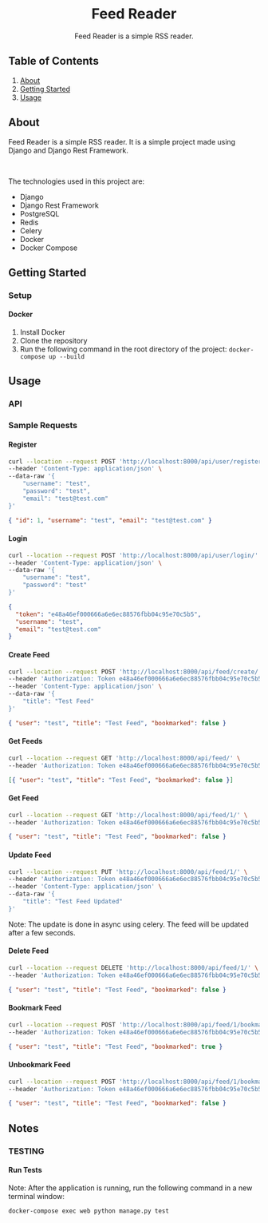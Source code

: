 <div align="center">
<!-- Title: -->
<h1>Feed Reader</h1>
<!-- Description: -->
<p>Feed Reader is a simple RSS reader.</p>
</div>

<!-- Table of Contents: -->
<div align="left">
<h2>Table of Contents</h2>
<ol>
<li><a href="#about">About</a></li>
<li><a href="#getting-started">Getting Started</a></li>
<li><a href="#usage">Usage</a></li>
</ol>

</div>
 
<!-- About: -->
<div align="left">
<h2 id="about">About</h2>
<p>Feed Reader is a simple RSS reader. It is a simple project made using Django and Django Rest Framework.</p></br>
<p>The technologies used in this project are:</p>
<ul>
<li>Django</li>
<li>Django Rest Framework</li>
<li>PostgreSQL</li>
<li>Redis</li>
<li>Celery</li>
<li>Docker</li>
<li>Docker Compose</li>
</ul>
</div>
 
<!-- Getting Started: -->
<div align="left">
<h2 id="getting-started">Getting Started</h2>
<p>
<h3>Setup</h3>
<!-- Docker -->
<p>
<h4>Docker</h4>
<ol>
<li>Install Docker</li>
<li>Clone the repository</li>
<li>Run the following command in the root directory of the project: <code>docker-compose up --build</code></li>
</ol>

</p>
<!-- Usage: -->
<div align="left">
<h2 id="usage">Usage</h2>
<p>
<h3>API</h3>
<p>
<h3>Sample Requests</h3>
<p>
<h4>Register</h4>

```bash
curl --location --request POST 'http://localhost:8000/api/user/register/' \
--header 'Content-Type: application/json' \
--data-raw '{
    "username": "test",
    "password": "test",
    "email": "test@test.com"
}'
```

<!-- Response -->

```json
{ "id": 1, "username": "test", "email": "test@test.com" }
```

</p>
<p>
<h4>Login</h4>

```bash
curl --location --request POST 'http://localhost:8000/api/user/login/' \
--header 'Content-Type: application/json' \
--data-raw '{
    "username": "test",
    "password": "test"
}'
```

<!-- Response -->

```json
{
  "token": "e48a46ef000666a6e6ec88576fbb04c95e70c5b5",
  "username": "test",
  "email": "test@test.com"
}
```

</p>
<p>
<h4>Create Feed</h4>

```bash
curl --location --request POST 'http://localhost:8000/api/feed/create/' \
--header 'Authorization: Token e48a46ef000666a6e6ec88576fbb04c95e70c5b5' \
--header 'Content-Type: application/json' \
--data-raw '{
    "title": "Test Feed"
}'
```

<!-- Response -->

```json
{ "user": "test", "title": "Test Feed", "bookmarked": false }
```

</p>

<h4>Get Feeds</h4>

```bash
curl --location --request GET 'http://localhost:8000/api/feed/' \
--header 'Authorization: Token e48a46ef000666a6e6ec88576fbb04c95e70c5b5'
```

<!-- Response -->

```json
[{ "user": "test", "title": "Test Feed", "bookmarked": false }]
```

</p>

<h4>Get Feed</h4>

```bash
curl --location --request GET 'http://localhost:8000/api/feed/1/' \
--header 'Authorization: Token e48a46ef000666a6e6ec88576fbb04c95e70c5b5'
```

```json
{ "user": "test", "title": "Test Feed", "bookmarked": false }
```
</p>
<h4>Update Feed</h4>

```bash
curl --location --request PUT 'http://localhost:8000/api/feed/1/' \
--header 'Authorization: Token e48a46ef000666a6e6ec88576fbb04c95e70c5b5' \
--header 'Content-Type: application/json' \
--data-raw '{
    "title": "Test Feed Updated"
}'
```

Note: The update is done in async using celery. The feed will be updated after a few seconds.

</p>

<h4>Delete Feed</h4>

```bash
curl --location --request DELETE 'http://localhost:8000/api/feed/1/' \
--header 'Authorization: Token e48a46ef000666a6e6ec88576fbb04c95e70c5b5'
```

```json
{ "user": "test", "title": "Test Feed", "bookmarked": false }
```

</p>

<h4>Bookmark Feed</h4>

```bash
curl --location --request POST 'http://localhost:8000/api/feed/1/bookmark/' \
--header 'Authorization: Token e48a46ef000666a6e6ec88576fbb04c95e70c5b5'
```

```json
{ "user": "test", "title": "Test Feed", "bookmarked": true }
```
 
</p>
<h4>Unbookmark Feed</h4>

```bash
curl --location --request POST 'http://localhost:8000/api/feed/1/bookmark/' \
--header 'Authorization: Token e48a46ef000666a6e6ec88576fbb04c95e70c5b5'
```

```json
{ "user": "test", "title": "Test Feed", "bookmarked": false }
```

</p>

</div>
 
<!-- Notes: -->
<div align="left">
<h2>Notes</h2>
<p>
<h3>TESTING</h3>
<p>
<h4>Run Tests</h4>
Note: After the application is running, run the following command in a new terminal window:
  
  ```bash
  docker-compose exec web python manage.py test
  ```
</p>
</div>
